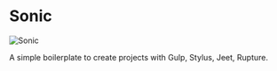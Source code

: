 # Sonic
![Sonic](http://cdn.scratch.mit.edu/static/site/users/avatars/237/0600.png)

A simple boilerplate to create projects with Gulp, Stylus, Jeet, Rupture.
